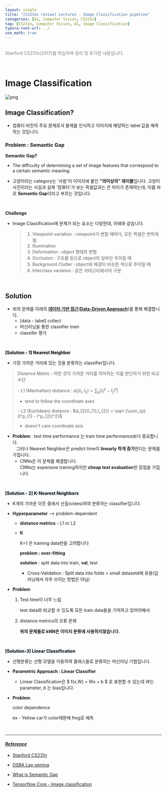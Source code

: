 ```yaml
---
layout: single
title: "[CS231n review] Lecture2 - Image Classification pipeline"
categories: [AI, Computer Vision, CS231n]
tag: [CS231n, Computer Vision, AI, Image Classification]
typora-root-url: ../
use_math: true
---
```


<br><font color=gray>Stanford CS231n(2017)를 학습하며 정리 및 추가한 내용입니다.</font> <br>

<br>

# Image Classification

![png](https://www.tensorflow.org/static/tutorials/images/classification_files/output_wBmEA9c0JYes_0.png?hl=ko)



## **Image Classification?**

- 컴퓨터 비전의 주요 문제로서 물체를 인식하고 이미지에 해당하는 label 값을 예측하는 것입니다.



### **Problem : Semantic Gap**<br>

**Semantic Gap?**





- The difficulty of determining a set of image features that correspond to a certain semantic meaning.

- 고양이라는 category는 '사람'이 이미지에 붙인 **"의미상의" 레이블**입니다. 고양이 사진이라는 사실과 실제 '컴퓨터'가 보는 픽셀값과는 큰 차이가 존재하는데,
  이를 바로 **Semantic Gap**이라고 부르는 것입니다.

<br>

**Challenge** 



- Image Classification에 문제가 되는 요소는 다양한데, 아래와 같습니다.

  > 1. Viewpoint variation : viewpoint가 변할 때마다, 모든 픽셀은 변하게 됨
  > 2. Illumination 
  > 3. Deformation : object 형태의 변형
  > 4. Occlusion : 구조물 등으로 object의 일부만 주어질 때
  > 5. Background Clutter : object와 배경이 비슷한 색으로 주어질 때
  > 6. Interclass variation : 같은 카테고리에서의 구분

<br>

## **Solution**



- 위의 문제를 아래의 **<u>데이터 기반 접근</u>**(**<u>Data-Driven Approach</u>**)를 통해 해결합니다.
  - [data - label] collect
  - 머신러닝을 통한 classifier train
  - classifer 평가

<br>

**<mark style='background-color: #f1f8ff'> [Solution - 1] Nearest Neighbor</mark>**



- 가장 가까운 거리에 있는 것을 분류하는 classifier입니다.

> Distance Metric : 어떤 것이 가까운 거리를 의미하는 지를 판단하기 위한 비교수단
>
> \- L1 (Manhattan) distance  : $d_{1}(I_{1},I_{2}) = \sum_{p} \left\lvert I^p_{1} - I^p_{2} \right\rvert$
>
> - tend to follow the coordinate axes
>
> \- L2 (Euclidean) distance  : $d_{2}(I_{1},I_{2}) = \sqrt {\sum_{p}  (I^p_{1} - I^p_{2})^2}$
>
> - doesn't care coordinate axis

- **Problem** : test time performance 는 train time performance보다 중요합니다. <br>&nbsp;&nbsp;&nbsp;그러나 Nearest Neighbor은 predict time이 **linearly 하게 증가**한다는 문제를 가집니다.
  - CNNs은 이 문제를 해결합니다. <br> CNNs는 expensive training하지만 **cheap test evaluation**한 장점을 가집니다.

<br>

**<mark style='background-color: #f1f8ff'>[Solution - 2] K-Nearest Neighbors </mark>**

- K개의 가까운 이웃 중에서 선출(votes)하여 분류하는 classifier입니다.

- **Hyperparameter** --> problem-dependent

  - **distance metrics** - L1 or L2

  - **K**

    K=1 은 training data만을 고려합니다 

    **problem : over-fitting**

    **solution** : split data into train, **val**, test

    - Cross-Validation : Split data into folds > small datasetd에 유용(딥러닝에서 자주 쓰이는 방법은 아님)

- **Problem** 

  1. Test time이 너무 느림

     test data와 비교할 수 있도록 모든 train data들을 기억하고 있어야해서

  2. distance metrics의 오류 문제

     **위의 문제들로 kNN은 이미지 분류에 사용하지않습니다.**

<br>

**<mark style='background-color: #f1f8ff'>[Solution-3] Linear Classification</mark>** 

- 선형분류는 선형 모델을 이용하여 클래스들로 분류하는 머신러닝 기법입니다.

- **Parametric Approach : Linear Classifier**

  - Linear Classification은 $ f(x,W) = Wx + b $ 로 표현할 수 있는데 $W$는 parameter, $b$ 는 bias입니다.

- **Problem**

  color dependence

  ex - Yellow car가 color때문에 frog로 예측

<br>

---



#### *<u>Reference</u>*

- [Stanford CS231n](http://cs231n.stanford.edu/)

- [DSBA Lap semina](http://dsba.korea.ac.kr/seminar/?mod=document&uid=17)

- [What is Semantic Gap](https://www.igi-global.com/dictionary/semantic-gap/26326)
- [Tensorflow Core - Image classification](https://www.tensorflow.org/tutorials/images/classification?hl=ko)

